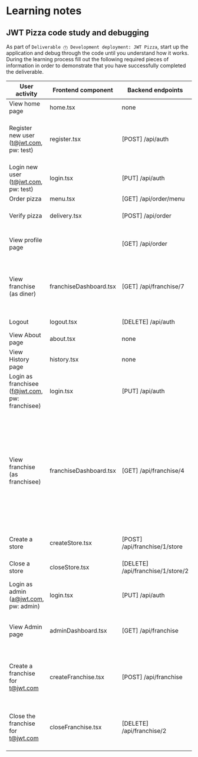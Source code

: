 # Learning notes

## JWT Pizza code study and debugging

As part of `Deliverable ⓵ Development deployment: JWT Pizza`, start up the application and debug through the code until you understand how it works. During the learning process fill out the following required pieces of information in order to demonstrate that you have successfully completed the deliverable.

| User activity                                       | Frontend component | Backend endpoints | Database SQL |
| --------------------------------------------------- | ------------------ | ----------------- | ------------ |
| View home page                                      |           home.tsx         |          none         |       none       |
| Register new user<br/>(t@jwt.com, pw: test)         |          register.tsx          |      [POST] /api/auth             |      INSERT INTO user (name, email, password) VALUES (?, ?, ?) <br> INSERT INTO userRole (userId, role, objectId) VALUES (?, ?, ?) |
| Login new user<br/>(t@jwt.com, pw: test)            |          login.tsx          |         [PUT] /api/auth         |      SELECT * FROM user WHERE email=? <br> SELECT * FROM userRole WHERE userId=?       |
| Order pizza                                         |         menu.tsx           |         [GET] /api/order/menu         |       SELECT * FROM menu       |
| Verify pizza                                        |         delivery.tsx           |         [POST] /api/order          |       INSERT INTO menu (title, description, image, price) VALUES (?, ?, ?, ?)       |
| View profile page                                   |                    |        [GET] /api/order          |       SELECT * FROM user WHERE email=? <br> SELECT * FROM userRole WHERE userId=?       |
| View franchise<br/>(as diner)                       |          franchiseDashboard.tsx          |         [GET] /api/franchise/7          |      SELECT objectId FROM userRole WHERE role='franchisee' AND userId=? <br> SELECT id, name FROM franchise WHERE id in (${franchiseIds.join(',')})       |
| Logout                                              |          logout.tsx          |         [DELETE]	/api/auth          |       DELETE FROM auth WHERE token=?       |
| View About page                                     |          about.tsx          |         none          |       none       |
| View History page                                   |         history.tsx           |         none          |       none       |
| Login as franchisee<br/>(f@jwt.com, pw: franchisee) |          login.tsx          |         [PUT] /api/auth          |       INSERT INTO auth (token, userId) VALUES (?, ?)       |
| View franchise<br/>(as franchisee)                  |          franchiseDashboard.tsx          |          [GET] /api/franchise/4         |       SELECT u.id, u.name, u.email FROM userRole AS ur JOIN user AS u ON u.id=ur.userId WHERE ur.objectId=? AND ur.role='franchisee' <br> SELECT s.id, s.name, COALESCE(SUM(oi.price), 0) AS totalRevenue FROM dinerOrder AS do JOIN orderItem AS oi ON do.id=oi.orderId RIGHT JOIN store AS s ON s.id=do.storeId WHERE s.franchiseId=? GROUP BY s.id       |
| Create a store                                      |         createStore.tsx           |         [POST]	/api/franchise/1/store          |       INSERT INTO store (franchiseId, name) VALUES (?, ?)       |
| Close a store                                       |          closeStore.tsx          |         [DELETE]	/api/franchise/1/store/2          |      DELETE FROM store WHERE franchiseId=? AND id=?        |
| Login as admin<br/>(a@jwt.com, pw: admin)           |          login.tsx          |         [PUT] /api/auth          |       INSERT INTO auth (token, userId) VALUES (?, ?)       |
| View Admin page                                     |          adminDashboard.tsx          |         [GET] /api/franchise          |        SELECT id, name FROM franchise <br> SELECT id, name FROM store WHERE franchiseId=?      |
| Create a franchise for t@jwt.com                    |          createFranchise.tsx          |          [POST] /api/franchise         |       SELECT id, name FROM user WHERE email=? <br> INSERT INTO franchise (name) VALUES (?) <br> INSERT INTO userRole (userId, role, objectId) VALUES (?, ?, ?)       |
| Close the franchise for t@jwt.com                   |         closeFranchise.tsx           |         [DELETE] /api/franchise/2         |     DELETE FROM store WHERE franchiseId=? <br> DELETE FROM userRole WHERE objectId=? <br> DELETE FROM franchise WHERE id=?        |

